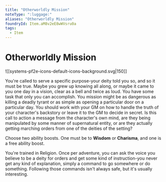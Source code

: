 ```yaml
---
title: "Otherworldly Mission"
noteType: ":luggage:"
aliases: "Otherworldly Mission"
foundryId: Item.aM8v2eE8wWVsru0a
tags:
  - Item
---
```


# Otherworldly Mission
![[systems-pf2e-icons-default-icons-background.svg|150]]

You're called to serve a specific purpose-your deity told you so, and so it must be true. Maybe you grew up knowing all along, or maybe it came to you one day in a vision, clear as a bell and twice as loud. You have some task that only you can accomplish. You mission might be as dangerous as killing a deadly tyrant or as simple as opening a particular door on a particular day. You should work with your GM on how to handle the truth of your character's backstory or leave it to the GM to decide in secret. Is this call to action a message from the character's own mind, are they being manipulated by some manner of supernatural entity, or are they actually getting marching orders from one of the deities of the setting?

Choose two ability boosts. One must be to **Wisdom** or **Charisma**, and one is a free ability boost.

You're trained in Religion. Once per adventure, you can ask the voice you believe to be a deity for orders and get some kind of instruction-you never get any kind of explanation, simply a command to go somewhere or do something. Following those commands isn't always safe, but it's usually interesting.
